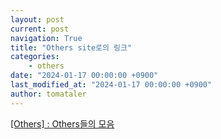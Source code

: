 ```yaml
---
layout: post
current: post
navigation: True
title: "Others site로의 링크"
categories:
    - others
date: "2024-01-17 00:00:00 +0900"
last_modified_at: "2024-01-17 00:00:00 +0900"
author: tomataler
---
```


<a href= "{{site.url}}{{root_url}}/{{ 'others/index.html' }}">[Others] : Others들의 모음</a>
